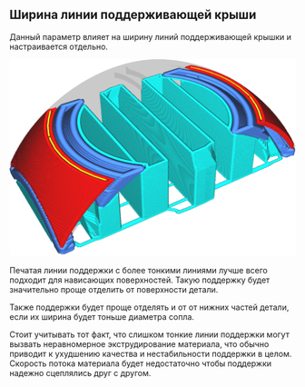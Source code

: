 Ширина линии поддерживающей крыши
----
Данный параметр влияет на ширину линий поддерживающей крышки и настраивается отдельно.

![Линии поддержки более широкие, чем остальные  ](../../../articles/images/support_roof_line_width.png)

Печатая линии поддержки с более тонкими линиями лучше всего подходит для нависающих поверхностей. Такую поддержку будет значительно проще отделить от поверхности детали.

Также поддержки будет проще отделять и от от нижних частей детали, если их ширина будет тоньше диаметра сопла.

Стоит учитывать тот факт, что слишком тонкие линии поддержки могут вызвать неравномерное экструдирование материала, что обычно приводит к ухудшению качества и нестабильности поддержки в целом. Скорость потока материала будет недостаточно чтобы поддержки надежно сцеплялись друг с другом. 